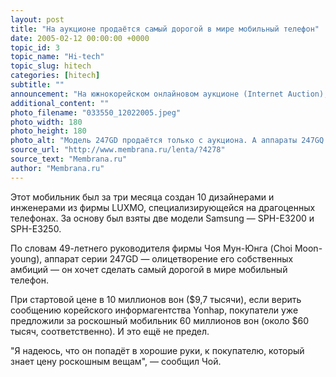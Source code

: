 ```yaml
---
layout: post
title: "На аукционе продаётся самый дорогой в мире мобильный телефон"
date: 2005-02-12 00:00:00 +0000
topic_id: 3
topic_name: "Hi-tech"
topic_slug: hitech
categories: [hitech]
subtitle: ""
announcement: "На южнокорейском онлайновом аукционе (Internet Auction), филиале eBay, с 31 января до 11 февраля продаётся мобильный телефон LUXMO — аппарат, покрытый золотом (18 карат) и инкрустированный 247 алмазами, сапфирами и хрусталём."
additional_content: ""
photo_filename: "033550_12022005.jpeg"
photo_width: 180
photo_height: 180
photo_alt: "Модель 247GD продаётся только с аукциона. А аппараты 247GQ ($5 тысяч), 135GQ ($3 тысячи) и 135SQ ($2 тысячи) можно приобрести у производителя напрямую (фото с сайта luxmo.com)"
source_url: "http://www.membrana.ru/lenta/?4278"
source_text: "Membrana.ru"
author: "Membrana.ru"
---
```

Этот мобильник был за три месяца создан 10 дизайнерами и инженерами из фирмы LUXMO, специализирующейся на драгоценных телефонах. За основу был взяты две модели Samsung — SPH-E3200 и SPH-E3250.

По словам 49-летнего руководителя фирмы Чоя Мун-Юнга (Choi Moon-young), аппарат серии 247GD — олицетворение его собственных амбиций — он хочет сделать самый дорогой в мире мобильный телефон.

При стартовой цене в 10 миллионов вон ($9,7 тысячи), если верить сообщению корейского информагентства Yonhap, покупатели уже предложили за роскошный мобильник 60 миллионов вон (около $60 тысяч, соответственно). И это ещё не предел.

"Я надеюсь, что он попадёт в хорошие руки, к покупателю, который знает цену роскошным вещам", — сообщил Чой.
